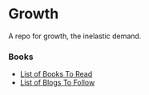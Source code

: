 # Growth

A repo for growth, the inelastic demand.


### Books
- [List of Books To Read](books.md)
- [List of Blogs To Follow](blogs.md)
